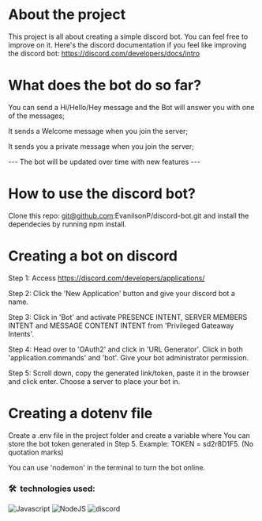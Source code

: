 # About the project
This project is all about creating a simple discord bot. You can feel free to improve on it. Here's the discord documentation if you feel like improving the discord bot: https://discord.com/developers/docs/intro

# What does the bot do so far?

You can send a Hi/Hello/Hey message and the Bot will answer you with one of the messages;

It sends a Welcome message when you join the server;

It sends you a private message when you join the server;

--- The bot will be updated over time with new features ---

# How to use the discord bot?

Clone this repo: git@github.com:EvanilsonP/discord-bot.git and install the dependecies by running npm install.

# Creating a bot on discord
Step 1: Access https://discord.com/developers/applications/

Step 2: Click the 'New Application' button and give your discord bot a name.

Step 3: Click in 'Bot' and activate PRESENCE INTENT, SERVER MEMBERS INTENT and MESSAGE CONTENT INTENT from 'Privileged Gateaway Intents'.

Step 4: Head over to 'OAuth2' and click in 'URL Generator'. Click in both 'application.commands' and 'bot'. Give your bot administrator permission.

Step 5: Scroll down, copy the generated link/token, paste it in the browser and click enter. Choose a server to place your bot in.


# Creating a dotenv file
Create a .env file in the project folder and create a variable where You can store the bot token generated in Step 5. Example: TOKEN = sd2r8D1F5. (No quotation marks)

You can use 'nodemon' in the terminal to turn the bot online.

### 🛠 &nbsp;technologies used: 
![Javascript](https://img.shields.io/badge/JavaScript-F7DF1E?style=for-the-badge&logo=javascript&logoColor=black) ![NodeJS](https://img.shields.io/badge/Node.js-43853D?style=for-the-badge&logo=node.js&logoColor=white) ![discord](https://img.shields.io/badge/Discord-7289DA?style=for-the-badge&logo=discord&logoColor=white)

